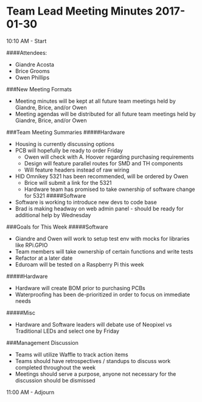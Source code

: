 Team Lead Meeting Minutes
2017-01-30
====

10:10 AM - Start

####Attendees:
* Giandre Acosta
* Brice Grooms
* Owen Phillips
		
###New Meeting Formats
* Meeting minutes will be kept at all future team meetings held by Giandre, Brice, and/or Owen
* Meeting agendas will be distributed for all future team meetings held by Giandre, Brice, and/or Owen

###Team Meeting Summaries
#####Hardware
* Housing is currently discussing options
* PCB will hopefully be ready to order Friday
	* Owen will check with A. Hoover regarding purchasing requirements
	* Design will feature parallel routes for SMD and TH components
	* Will feature headers instead of raw wiring
* HID Omnikey 5321 has been recommended, will be ordered by Owen
	* Brice will submit a link for the 5321
	* Hardware team has promised to take ownership of software change for 5321
#####Software
* Software is working to introduce new devs to code base
* Brad is making headway on web admin panel - should be ready for additional help by Wednesday
		
###Goals for This Week
#####Software
* Giandre and Owen will work to setup test env with mocks for libraries like RPi.GPIO
* Team members will take ownership of certain functions and write tests
* Refactor at a later date
* Eduroam will be tested on a Raspberry Pi this week

#####Hardware
* Hardware will create BOM prior to purchasing PCBs
* Waterproofing has been de-prioritized in order to focus on immediate needs

#####Misc
* Hardware and Software leaders will debate use of Neopixel vs Traditional LEDs and select one by Friday

###Management Discussion
* Teams will utilize Waffle to track action items
* Teams should have retrospectives / standups to discuss work completed throughout the week
* Meetings should serve a purpose, anyone not necessary for the discussion should be dismissed

11:00 AM - Adjourn
